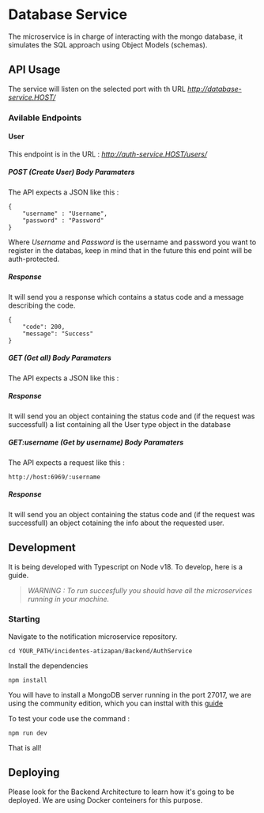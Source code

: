 # Database Service
The microservice is in charge of interacting with the mongo database, it simulates the SQL approach using Object Models (schemas).  

## API Usage
The service will listen on the selected port with th URL _http://database-service.HOST/_

### Avilable Endpoints

#### User  
This endpoint is in the URL :  _http://auth-service.HOST/users/_


##### POST (Create User) Body Paramaters 
The API expects a JSON like this : 

```
{
	"username" : "Username",
	"password" : "Password"
}
```

Where _Username_ and _Password_ is the username and password you want to register in the databas, keep in mind that in the future this end point will be auth-protected.

##### Response 
It will send you a response which contains a status code and a message describing the code.

```
{
	"code": 200,
	"message": "Success"
}
```
##### GET (Get all) Body Paramaters 
The API expects a JSON like this : 

##### Response 
It will send you an object containing the status code and (if the request was successfull) a list containing all the User type object in the database

##### GET:username (Get by username) Body Paramaters 
The API expects a request like this : 

`http://host:6969/:username`

##### Response 
It will send you an object containing the status code and (if the request was successfull) an object cotaining the info about the requested user. 

## Development
It is being developed with Typescript on Node v18. To develop, here is a guide.

> _WARNING : To run succesfully you should have all the microservices running in your machine._

### Starting
Navigate to the notification microservice repository.

`cd YOUR_PATH/incidentes-atizapan/Backend/AuthService`

Install the dependencies

`npm install`

You will have to install a MongoDB server running in the port 27017, we are using the community edition, which you can insttal with this [guide](https://www.mongodb.com/try/download/community2)

To test your code use the command :

`npm run dev`

That is all!

## Deploying

Please look for the Backend Architecture to learn how it's going to be deployed. We are using Docker conteiners for this purpose.
